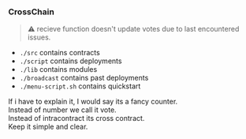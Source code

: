 ### CrossChain

> ⚠️ recieve function doesn't update votes due to last encountered issues.

- `./src` contains contracts
- `./script` contains deployments
- `./lib` contains modules
- `./broadcast` contains past deployments
- `./menu-script.sh` contains quickstart

If i have to explain it, I would say its a fancy counter.\
Instead of number we call it vote.\
Instead of intracontract its cross contract.\
Keep it simple and clear.
